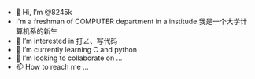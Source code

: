 - 👋 Hi, I’m @8245k
- I'm a freshman of COMPUTER department in a institude.我是一个大学计算机系的新生
- 👀 I’m interested in 打∠、写代码
- 🌱 I’m currently learning C and python
- 💞️ I’m looking to collaborate on ...
- 📫 How to reach me ...

<!---
8245k/8245k is a ✨ special ✨ repository because its `README.md` (this file) appears on your GitHub profile.
You can click the Preview link to take a look at your changes.
--->
